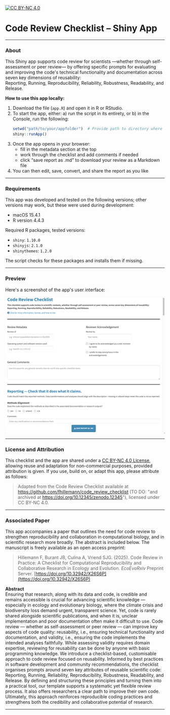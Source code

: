 [![CC BY-NC 4.0][cc-by-nc-shield]][cc-by-nc]

[cc-by-nc]: https://creativecommons.org/licenses/by-nc/4.0/
[cc-by-nc-shield]: https://img.shields.io/badge/License-CC%20BY--NC%204.0-lightgrey.svg


# Code Review Checklist – Shiny App

---

### About

This Shiny app supports code review for scientists —whether through self-assessment or peer review— by offering specific prompts for evaluating and improving the code's technical functionality and documentation across seven key dimensions of reusability:  
Reporting, Running, Reproducibility, Reliability, Robustness, Readability, and Release.  

**How to use this app locally:**
1. Download the file (`app.R`) and open it in R or RStudio.
2. To start the app, either:
   a) run the script in its entirety, or
   b) in the Console, run the following:
     ```r
     setwd("path/to/your/appfolder")  # Provide path to directory where app.R is saved!
     shiny::runApp()
     ```
3. Once the app opens in your browser:
   - fill in the metadata section at the top
   - work through the checklist and add comments if needed
   - click “save report as .md” to download your review as a Markdown file
4. You can then edit, save, convert, and share the report as you like

---

### Requirements

This app was developed and tested on the following versions; other versions may work, but these were used during development:

- macOS 15.4.1  
- R version 4.4.3  

Required R packages, tested versions:

- `shiny`: `1.10.0`  
- `shinyjs`: `2.1.0`  
- `shinythemes`: `1.2.0`

The script checks for these packages and installs them if missing.

---

### Preview

Here's a screenshot of the app's user interface:

![Code Review App Preview](checklist_app_ui_screenshot.png)

---

### License and Attribution

This checklist and the app are shared under a [CC BY-NC 4.0 License](https://creativecommons.org/licenses/by-nc/4.0/), allowing reuse and adaptation for non-commercial purposes, provided attribution is given. If you use, build on, or adapt this app, please attribute as follows:

> Adapted from the Code Review Checklist available at https://github.com/fhillemann/code_review_checklist (TO DO: "and archived at https://doi.org/10.12345/zenodo.12345"), licensed under CC BY-NC 4.0.

---

### Associated Paper

This app accompanies a paper that outlines the need for code review to strengthen reproducibility and collaboration in computational biology, and in scientific research more broadly. The abstract is included below. The manuscript is freely available as an open access preprint:

> Hillemann F, Burant JB, Culina A, Vriend SJG. (2025). Code Review in Practice: A Checklist for Computational Reproducibility and Collaborative Research in Ecology and Evolution. *EcoEvoRxiv* Preprint Server. [https://doi.org/10.32942/X26S6P](https://doi.org/10.32942/X26S6P) 

**Abstract**  
Ensuring that research, along with its data and code, is credible and remains accessible is crucial for advancing scientific knowledge — especially in ecology and evolutionary biology, where the climate crisis and biodiversity loss demand urgent, transparent science. Yet, code is rarely shared alongside scientific publications, and when it is, unclear implementation and poor documentation often make it difficult to use. Code review — whether as self-assessment or peer review — can improve key aspects of code quality: reusability, i.e., ensuring technical functionality and documentation, and validity, i.e., ensuring the code implements the intended analyses faithfully. While assessing validity requires domain expertise, reviewing for reusability can be done by anyone with basic programming knowledge. We introduce a checklist-based, customisable approach to code review focused on reusability. Informed by best practices in software development and community recommendations, the checklist organises prompts around seven key attributes of reusable scientific code: Reporting, Running, Reliability, Reproducibility, Robustness, Readability, and Release. By defining and structuring these principles and turning them into a practical tool, our template supports a systematic yet flexible review process. It also offers researchers a clear path to improve their own code. Ultimately, this approach reinforces reproducible coding practices and strengthens both the credibility and collaborative potential of research.

---

